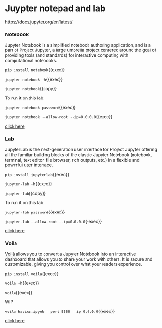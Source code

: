 # Juypter notepad and lab

https://docs.jupyter.org/en/latest/


### Notebook

Jupyter Notebook is a simplified notebook authoring application, and is a part of Project Jupyter, a large umbrella project centered around the goal of providing tools (and standards) for interactive computing with computational notebooks.

`pip install notebook`{{exec}}

`jupyter notebook -h`{{exec}}

`jupyter notebook`{{copy}}

To run it on this lab:

`jupyter notebook password`{{exec}}

`jupyter notebook --allow-root --ip=0.0.0.0`{{exec}}

[click here]({{TRAFFIC_HOST1_8888}})


### Lab

JupyterLab is the next-generation user interface for Project Jupyter offering all the familiar building blocks of the classic Jupyter Notebook (notebook, terminal, text editor, file browser, rich outputs, etc.) in a flexible and powerful user interface.

`pip install jupyterlab`{{exec}}

`jupyter-lab -h`{{exec}}

`jupyter-lab`{{copy}}

To run it on this lab:

`jupyter-lab password`{{exec}}

`jupyter-lab --allow-root --ip=0.0.0.0`{{exec}}

[click here]({{TRAFFIC_HOST1_8888}})

### Voila

[Voilà](https://voila.readthedocs.io/en/stable/) allows you to convert a Jupyter Notebook into an interactive dashboard that allows you to share your work with others. It is secure and customizable, giving you control over what your readers experience.

`pip install voila`{{exec}}

`voila -h`{{exec}}

`voila`{{exec}}

WIP

`voila basics.ipynb --port 8888 --ip 0.0.0.0`{{exec}}

[click here]({{TRAFFIC_HOST1_8888}})

